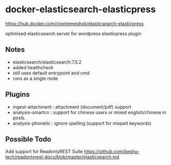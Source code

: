 # docker-elasticsearch-elasticpress

https://hub.docker.com/r/extremeshok/elasticsearch-elasticpress

optimised elasticsearch server for wordpress elasticpress plugin

## Notes
* elasticsearch/elasticsearch:7.5.2
* added healthcheck
* still uses default entrypoint and cmd
* runs as a single node

## Plugins
* ingest-attachment : attachment (document/pdf) support
* analysis-smartcn : support for chinese users or mixed english/chinese in posts.
* analysis-phonetic : ignore spelling (support for mispelt keywords)

## Possible Todo
Add support for ReadonlyREST Suite
https://github.com/beshu-tech/readonlyrest-docs/blob/master/elasticsearch.md
